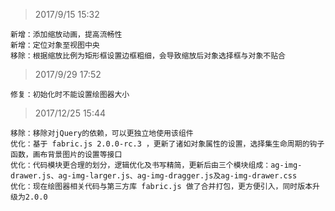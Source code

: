 > 2017/9/15 15:32

    新增：添加缩放动画，提高流畅性
    新增：定位对象至视图中央
    移除：根据缩放比例为矩形框设置边框粗细，会导致缩放后对象选择框与对象不贴合


> 2017/9/29 17:52

    修复：初始化时不能设置绘图器大小

> 2017/12/25 15:44

    移除：移除对jQuery的依赖，可以更独立地使用该组件
    优化：基于 fabric.js 2.0.0-rc.3 ，更新了诸如对象属性的设置，选择集生命周期的钩子函数，画布背景图片的设置等接口
    优化：代码模块更合理的划分，逻辑优化及书写精简，更新后由三个模块组成：ag-img-drawer.js、ag-img-larger.js、ag-img-dragger.js及ag-img-drawer.css
    优化：现在绘图器相关代码与第三方库 fabric.js 做了合并打包，更方便引入，同时版本升级为2.0.0